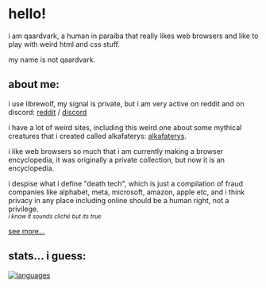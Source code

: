 # hello!

i am qaardvark, a human in paraíba that really likes web browsers and like to play with weird html and css stuff.

my name is not qaardvark.

## about me:

i use librewolf, my signal is private, but i am very active on reddit and on discord: [reddit](https://www.reddit.com/user/qaardvark) / [discord](https://discordapp.com/users/966110743315509299)

i have a lot of weird sites, including this weird one about some mythical creatures that i created called alkafaterys: [alkafaterys](https://qaardvark.github.io/alkafaterys/).

i like web browsers so much that i am currently making a browser encyclopedia, it was originally a private collection, but now it is an encyclopedia.

i despise what i define "death tech", which is just a compilation of fraud companies like alphabet, meta, microsoft, amazon, apple etc, and i think privacy in any place including online should be a human right, not a privilege. <br><sup>*i know it sounds cliché but its true*</sup>

[see more...](https://qaardvark.github.io)

## stats... i guess:

[![languages](https://github-readme-stats.vercel.app/api/top-langs/?username=qaardvark&layout=compact)](https://github.com/qaardvark)
